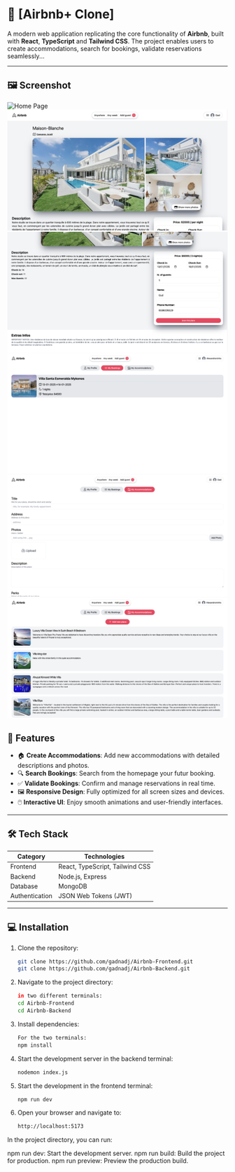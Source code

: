 # 🌟 [Airbnb+ Clone]

A modern web application replicating the core functionality of **Airbnb**, built with **React**, **TypeScript** and **Tailwind CSS**. The project enables users to create accommodations, search for bookings, validate reservations seamlessly...


---

## 🖼️ **Screenshot**

![Home Page](src/assets/Images/Home.png)
![Place](src/assets/Images/Place.png)
![Book a place](src/assets/Images/Place2.png)
![My Bookings](src/assets/Images/mybooking.png)
![Create a place](src/assets/Images/create.png)
![My Accomodation](src/assets/Images/myplace.png)



## 🚀 **Features**

- 🏠 **Create Accommodations**: Add new accommodations with detailed descriptions and photos.
- 🔍 **Search Bookings**: Search from the homepage your futur booking.
- ✅ **Validate Bookings**: Confirm and manage reservations in real time.
- 🖼️ **Responsive Design**: Fully optimized for all screen sizes and devices.
- 🖱️ **Interactive UI**: Enjoy smooth animations and user-friendly interfaces.

---

## 🛠️ **Tech Stack**

| **Category**   | **Technologies**                         |
|----------------|------------------------------------------|
| Frontend       | React, TypeScript, Tailwind CSS          |
| Backend        | Node.js, Express                         |
| Database       | MongoDB                                  |
| Authentication | JSON Web Tokens (JWT)                    |

---

## 💻 **Installation**

1. Clone the repository:

   ```bash
   git clone https://github.com/gadnadj/Airbnb-Frontend.git
   git clone https://github.com/gadnadj/Airbnb-Backend.git
   
4. Navigate to the project directory:

   ```bash
   in two different terminals:
   cd Airbnb-Frontend
   cd Airbnb-Backend

5. Install dependencies:

   ```bash
   For the two terminals:
   npm install

7. Start the development server in the backend terminal:

   ```bash
   nodemon index.js

8. Start the development in the frontend terminal:

   ```bash
   npm run dev

9. Open your browser and navigate to:

   ```bash
   http://localhost:5173

In the project directory, you can run:

npm run dev: Start the development server.
npm run build: Build the project for production.
npm run preview: Preview the production build.
